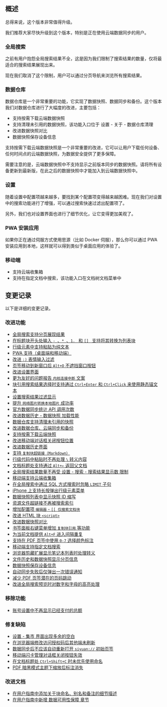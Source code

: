 ## 概述

总得来说，这个版本非常值得升级。

我们推荐大家尽快升级到这个版本，特别是正在使用云端数据同步的用户。

### 全局搜索

之前有用户抱怨全局搜索结果不全，这是因为我们限制了搜索结果的数量，仅将最适合的搜索结果展现出来。

现在我们取消了这个限制，用户可以通过分页导航来浏览所有搜索结果。

### 数据仓库

数据仓库是一个非常重要的功能，它实现了数据快照、数据同步和备份。这个版本我们对数据仓库进行了大幅度的改进，主要包括：

* 支持按需下载云端数据快照
* 支持清理未引用的数据快照，该功能入口位于 设置 - 关于 - 数据仓库清理
* 改进数据快照对比
* 数据快照保存设备信息

支持按需下载云端数据快照是一个非常重要的改进，它可以让用户下载任何设备、任何时间点的云端数据快照，为数据安全提供了更多保障。

需要注意的是，云端数据快照中不支持显示之前版本同步的数据快照。请将所有设备更新到最新版，在此之后的数据快照中才能加入到云端数据快照中。

### 设置

随着设置中配置项越来越多，要找到某个配置项变得越来越困难。现在我们对设置中的搜索功能进行了增强，可以通过搜索快速过滤出配置项了。

另外，我们也对设置界面也进行了细节优化，让它变得更加美观了。

### PWA 安装应用

如果你正在通过伺服方式使用思源（比如 Docker 伺服），那么你可以通过 PWA 安装应用到本地，这样就可以得到类似于桌面应用的体验了。

### 移动端

* 支持云端收集箱
* 支持在指定文档中搜索，该功能入口在文档树文档菜单中

## 变更记录

以下是详细的变更记录。

### 改进功能

* [全局搜索支持分页展现结果](https://github.com/siyuan-note/siyuan/issues/7948)
* [在标题块开头处输入 `- `、`* `、`1. ` 和 `[] ` 支持将其转换为列表块](https://github.com/siyuan-note/siyuan/issues/7972)
* [行级元素中支持粘贴为纯文本](https://github.com/siyuan-note/siyuan/issues/8010)
* [PWA 支持（桌面端和移动端）](https://github.com/siyuan-note/siyuan/pull/8012)
* [改进 `:)` 表情输入过滤](https://github.com/siyuan-note/siyuan/issues/8030)
* [页签移动到新窗口后 `Alt+O` 不遮挡窗口按钮](https://github.com/siyuan-note/siyuan/issues/8032)
* [改进设置界面](https://github.com/siyuan-note/siyuan/issues/8034)
* [更为友好的问题报告 `内核连接中断` 文案](https://github.com/siyuan-note/siyuan/issues/8035)
* [块引用搜索结果选择时支持通过 `Ctrl+Enter` 和 `Ctrl+Click` 来使用静态锚文本](https://github.com/siyuan-note/siyuan/issues/8037)
* [设置搜索结果过滤显示](https://github.com/siyuan-note/siyuan/issues/8038)
* [提升 `网络图片转换本地图片` 成功率](https://github.com/siyuan-note/siyuan/issues/8040)
* [官方数据同步统计 API 调用次数](https://github.com/siyuan-note/siyuan/issues/8048)
* [改进数据历史 - 数据快照 加载性能](https://github.com/siyuan-note/siyuan/issues/8052)
* [数据仓库支持清理未引用的快照](https://github.com/siyuan-note/siyuan/issues/8054)
* [改进数据仓库、云端同步和备份](https://github.com/siyuan-note/siyuan/issues/8055)
* [支持按需下载云端快照](https://github.com/siyuan-note/siyuan/issues/8057)
* [改进移动端对话框关闭按钮位置](https://github.com/siyuan-note/siyuan/issues/8060)
* [改进数据历史界面](https://github.com/siyuan-note/siyuan/issues/8062)
* [支持 `复制块超链接（Markdown）`](https://github.com/siyuan-note/siyuan/issues/8065)
* [行级代码中粘贴时不再处理 `\` 转义内容](https://github.com/siyuan-note/siyuan/issues/8066)
* [文档标题处支持通过 `Alt+←` 返回父文档](https://github.com/siyuan-note/siyuan/issues/8068)
* [全局搜索结果数量不再受 设置 - 搜索 - 搜索结果显示数 限制](https://github.com/siyuan-note/siyuan/issues/8069)
* [移动端支持云端收集箱](https://github.com/siyuan-note/siyuan/issues/8070)
* [在全局搜索中通过 SQL 方式搜索时忽略 `LIMIT` 子句](https://github.com/siyuan-note/siyuan/issues/8071)
* [iPhone 上支持长按弹出行级元素菜单](https://github.com/siyuan-note/siyuan/issues/8074)
* [数据快照列表中显示快照 ID 缩写](https://github.com/siyuan-note/siyuan/issues/8075)
* [资源文件超链接不再被搜索索引](https://github.com/siyuan-note/siyuan/issues/8076)
* [增加配置项 `编辑器` - `[[ 仅搜索文档块`](https://github.com/siyuan-note/siyuan/issues/8077)
* [改进 HTML 块 `<script>`](https://github.com/siyuan-note/siyuan/pull/8079)
* [改进数据快照对比](https://github.com/siyuan-note/siyuan/issues/8081)
* [书签面板右键菜单增加 `复制块引用` 等功能](https://github.com/siyuan-note/siyuan/issues/8082)
* [为当前文档提供 `Alt+F` 进入间隔重复](https://github.com/siyuan-note/siyuan/issues/8083)
* [支持在 PDF 页签中使用 `0-7` 选择颜色标注](https://github.com/siyuan-note/siyuan/issues/8085)
* [移动端支持指定文档搜索](https://github.com/siyuan-note/siyuan/issues/8086)
* [浏览器剪藏扩展显示笔记本列表时处理转义](https://github.com/siyuan-note/siyuan/issues/8087)
* [文件历史和数据快照显示分页信息](https://github.com/siyuan-note/siyuan/issues/8090)
* [数据快照保存设备信息](https://github.com/siyuan-note/siyuan/issues/8094)
* [自动同步失败后仅弹出一次错误通知](https://github.com/siyuan-note/siyuan/issues/8096)
* [减少 PDF 页签潜在的页码跳动](https://github.com/siyuan-note/siyuan/issues/8097)
* [改进全局搜索预览时对数字和字母的高亮处理](https://github.com/siyuan-note/siyuan/issues/8100)

### 移除功能

* [账号设置中不再显示已经支付的总额](https://github.com/siyuan-note/siyuan/issues/8093)

### 修复缺陷

* [设置 - 集市 界面出现多余的空白](https://github.com/siyuan-note/siyuan/issues/8027)
* [在浏览器端修改访问授权码后其他端未刷新](https://github.com/siyuan-note/siyuan/issues/8028)
* [数据同步后不应该自动重新打开 `siyuan://` 初始页签](https://github.com/siyuan-note/siyuan/issues/8045)
* [移动端闪卡管理对话框关闭按钮失效](https://github.com/siyuan-note/siyuan/issues/8053)
* [在文档标题处 `Ctrl+Shift+C` 时未优先使用命名](https://github.com/siyuan-note/siyuan/issues/8080)
* [PDF 暗黑模式主题下缩放后标注消失](https://github.com/siyuan-note/siyuan/issues/8088)

### 改进文档

* [在用户指南中添加关于块命名、别名和备注的细节描述](https://github.com/siyuan-note/siyuan/issues/8046)
* [在用户指南中新增 数据可用性保障 章节](https://github.com/siyuan-note/siyuan/issues/8078)